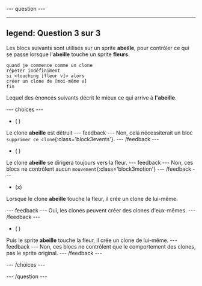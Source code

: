 
--- question ---

---
legend: Question 3 sur 3
---
Les blocs suivants sont utilisés sur un sprite **abeille**, pour contrôler ce qui se passe lorsque l'**abeille** touche un sprite  **fleurs**.

```blocks3
quand je commence comme un clone
répéter indéfiniment
si <touching [fleur v]> alors
créer un clone de [moi-même v]
fin
```
Lequel des énoncés suivants décrit le mieux ce qui arrive à **l'abeille**.

--- choices ---

- ( )

Le clone **abeille** est détruit
--- feedback ---
Non, cela nécessiterait un bloc `supprimer ce clone`{:class='block3events'}.
--- /feedback ---

- ( )

Le clone **abeille** se dirigera toujours vers la fleur.
--- feedback ---
Non, ces blocs ne contrôlent aucun `mouvement`{:class='block3motion'}
  --- /feedback ---

- (x)

Lorsque le clone **abeille** touche la fleur, il crée un clone de lui-même.

  --- feedback ---
Oui, les clones peuvent créer des clones d'eux-mêmes.
--- /feedback ---

- ( )

Puis le sprite **abeille** touche la fleur, il crée un clone de lui-même.
--- feedback ---
Non, ces blocs ne contrôlent que le comportement des clones, pas le sprite original.
--- /feedback ---

--- /choices ---

--- /question ---
